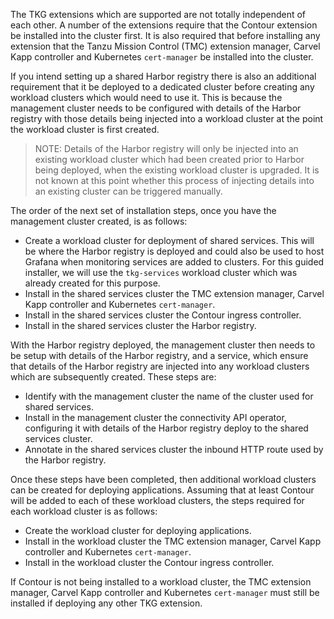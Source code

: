 The TKG extensions which are supported are not totally independent of each other. A number of the extensions require that the Contour extension be installed into the cluster first. It is also required that before installing any extension that the Tanzu Mission Control (TMC) extension manager, Carvel Kapp controller and Kubernetes ``cert-manager`` be installed into the cluster.

If you intend setting up a shared Harbor registry there is also an additional requirement that it be deployed to a dedicated cluster before creating any workload clusters which would need to use it. This is because the management cluster needs to be configured with details of the Harbor registry with those details being injected into a workload cluster at the point the workload cluster is first created.

> NOTE: Details of the Harbor registry will only be injected into an existing workload cluster which had been created prior to Harbor being deployed, when the existing workload cluster is upgraded. It is not known at this point whether this process of injecting details into an existing cluster can be triggered manually.

The order of the next set of installation steps, once you have the management cluster created, is as follows:

* Create a workload cluster for deployment of shared services. This will be where the Harbor registry is deployed and could also be used to host Grafana when monitoring services are added to clusters. For this guided installer, we will use the ``tkg-services`` workload cluster which was already created for this purpose.
* Install in the shared services cluster the TMC extension manager, Carvel Kapp controller and Kubernetes ``cert-manager``.
* Install in the shared services cluster the Contour ingress controller.
* Install in the shared services cluster the Harbor registry.

With the Harbor registry deployed, the management cluster then needs to be setup with details of the Harbor registry, and a service, which ensure that details of the Harbor registry are injected into any workload clusters which are subsequently created. These steps are:

* Identify with the management cluster the name of the cluster used for shared services.
* Install in the management cluster the connectivity API operator, configuring it with details of the Harbor registry deploy to the shared services cluster.
* Annotate in the shared services cluster the inbound HTTP route used by the Harbor registry.

Once these steps have been completed, then additional workload clusters can be created for deploying applications. Assuming that at least Contour will be added to each of these workload clusters, the steps required for each workload cluster is as follows:

* Create the workload cluster for deploying applications.
* Install in the workload cluster the TMC extension manager, Carvel Kapp controller and Kubernetes ``cert-manager``.
* Install in the workload cluster the Contour ingress controller.

If Contour is not being installed to a workload cluster, the TMC extension manager, Carvel Kapp controller and Kubernetes ``cert-manager`` must still be installed if deploying any other TKG extension.
